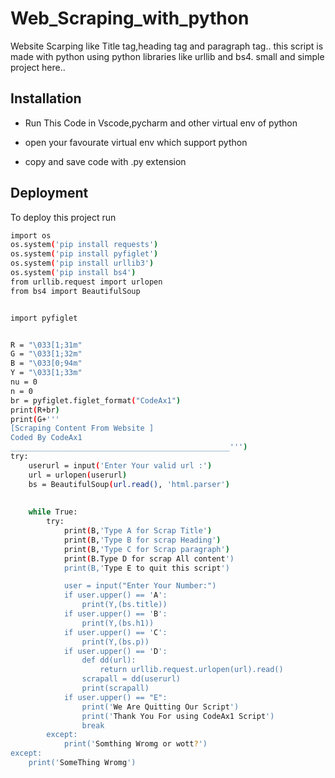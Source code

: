 
# Web_Scraping_with_python

Website Scarping like Title tag,heading tag and paragraph tag..
this script is made with python using python libraries like urllib and bs4.
small and simple project here..





## Installation

- Run This Code in Vscode,pycharm and other virtual env of python


- open your favourate virtual env which support python
- copy and save code with .py extension
    
## Deployment

To deploy this project run

```bash
import os
os.system('pip install requests')
os.system('pip install pyfiglet')
os.system('pip install urllib3')
os.system('pip install bs4')
from urllib.request import urlopen
from bs4 import BeautifulSoup


import pyfiglet


R = "\033[1;31m"
G = "\033[1;32m"
B = "\033[0;94m"
Y = "\033[1;33m"
nu = 0
n = 0
br = pyfiglet.figlet_format("CodeAx1")
print(R+br)
print(G+'''
[Scraping Content From Website ]
Coded By CodeAx1
_________________________________________________''')
try:
    userurl = input('Enter Your valid url :')
    url = urlopen(userurl)
    bs = BeautifulSoup(url.read(), 'html.parser')
        
    
    while True:
        try:
            print(B,'Type A for Scrap Title')
            print(B,'Type B for scrap Heading')
            print(B,'Type C for Scrap paragraph')
            print(B.Type D for scrap All content')
            print(B,'Type E to quit this script')

            user = input("Enter Your Number:")
            if user.upper() == 'A':
                print(Y,(bs.title))
            if user.upper() == 'B':
                print(Y,(bs.h1))
            if user.upper() == 'C':
                print(Y,(bs.p))
            if user.upper() == 'D':
                def dd(url):
                    return urllib.request.urlopen(url).read()
                scrapall = dd(userurl)
                print(scrapall)
            if user.upper() == "E":
                print('We Are Quitting Our Script')
                print('Thank You For using CodeAx1 Script')
                break
        except:
            print('Somthing Wromg or wott?')
except:
    print('SomeThing Wromg')


```

